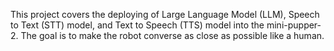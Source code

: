 This project covers the deploying of Large Language Model (LLM), Speech to Text (STT) model, and Text to Speech (TTS) model into the mini-pupper-2.
The goal is to make the robot converse as close as possible like a human.

